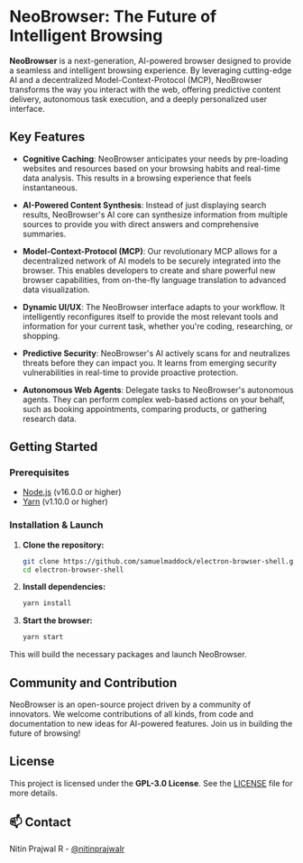 # NeoBrowser: The Future of Intelligent Browsing



**NeoBrowser** is a next-generation, AI-powered browser designed to provide a seamless and intelligent browsing experience. By leveraging cutting-edge AI and a decentralized Model-Context-Protocol (MCP), NeoBrowser transforms the way you interact with the web, offering predictive content delivery, autonomous task execution, and a deeply personalized user interface.

## Key Features

- **Cognitive Caching**: NeoBrowser anticipates your needs by pre-loading websites and resources based on your browsing habits and real-time data analysis. This results in a browsing experience that feels instantaneous.

- **AI-Powered Content Synthesis**: Instead of just displaying search results, NeoBrowser's AI core can synthesize information from multiple sources to provide you with direct answers and comprehensive summaries.

- **Model-Context-Protocol (MCP)**: Our revolutionary MCP allows for a decentralized network of AI models to be securely integrated into the browser. This enables developers to create and share powerful new browser capabilities, from on-the-fly language translation to advanced data visualization.

- **Dynamic UI/UX**: The NeoBrowser interface adapts to your workflow. It intelligently reconfigures itself to provide the most relevant tools and information for your current task, whether you're coding, researching, or shopping.

- **Predictive Security**: NeoBrowser's AI actively scans for and neutralizes threats before they can impact you. It learns from emerging security vulnerabilities in real-time to provide proactive protection.

- **Autonomous Web Agents**: Delegate tasks to NeoBrowser's autonomous agents. They can perform complex web-based actions on your behalf, such as booking appointments, comparing products, or gathering research data.

## Getting Started

### Prerequisites

- [Node.js](https://nodejs.org/) (v16.0.0 or higher)
- [Yarn](https://yarnpkg.com/) (v1.10.0 or higher)

### Installation & Launch

1.  **Clone the repository:**
    ```bash
    git clone https://github.com/samuelmaddock/electron-browser-shell.git
    cd electron-browser-shell
    ```

2.  **Install dependencies:**
    ```bash
    yarn install
    ```

3.  **Start the browser:**
    ```bash
    yarn start
    ```

This will build the necessary packages and launch NeoBrowser.

## Community and Contribution

NeoBrowser is an open-source project driven by a community of innovators. We welcome contributions of all kinds, from code and documentation to new ideas for AI-powered features. Join us in building the future of browsing!

## License

This project is licensed under the **GPL-3.0 License**. See the [LICENSE](LICENSE) file for more details.

## 📫 Contact

Nitin Prajwal R - [@nitinprajwalr](https://x.com/nitinprajwalr)